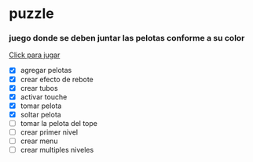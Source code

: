 # puzzle
### juego donde se deben juntar las pelotas conforme a su color

[Click para jugar](https://davidgutierrezalvarez.github.io/Puzzle-Ball)


- [x] agregar pelotas
- [x] crear efecto de rebote
- [x] crear tubos
- [x] activar touche
- [x] tomar pelota
- [x] soltar pelota
- [ ] tomar la pelota del tope
- [ ] crear primer nivel
- [ ] crear menu
- [ ] crear multiples niveles
